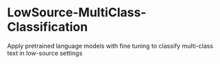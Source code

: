 
# LowSource-MultiClass-Classification
Apply pretrained language models with fine tuning to classify multi-class text in low-source settings


